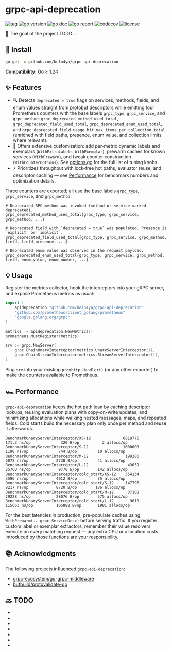 # grpc-api-deprecation

[![tag](https://img.shields.io/github/tag/belo4ya/grpc-api-deprecation.svg)](https://github.com/belo4ya/grpc-api-deprecation/releases)
![go version](https://img.shields.io/badge/-%E2%89%A51.24-%23027d9c?logo=go&logoColor=white&labelColor=%23555)
[![go doc](https://godoc.org/github.com/belo4ya/grpc-api-deprecation?status.svg)](https://pkg.go.dev/github.com/belo4ya/grpc-api-deprecation)
[![go report](https://goreportcard.com/badge/github.com/belo4ya/grpc-api-deprecation)](https://goreportcard.com/report/github.com/belo4ya/grpc-api-deprecation)
[![codecov](https://codecov.io/gh/belo4ya/grpc-api-deprecation/graph/badge.svg?token=BEHM2M7SPI)](https://codecov.io/gh/belo4ya/grpc-api-deprecation)
[![license](https://img.shields.io/github/license/belo4ya/grpc-api-deprecation)](./LICENSE)

🎯 The goal of the project TODO...

## 🚀 Install

```sh
go get -u github.com/belo4ya/grpc-api-deprecation
```

**Compatibility:** Go ≥ 1.24

## ✨ Features

- 🔍 Detects `deprecated = true` flags on services, methods, fields, and enum
  values straight from protobuf descriptors while emitting four Prometheus
  counters with the base labels `grpc_type`, `grpc_service`, and `grpc_method`:
  `grpc_deprecated_method_used_total`, `grpc_deprecated_field_used_total`,
  `grpc_deprecated_enum_used_total`, and
  `grpc_deprecated_field_usage_hit_max_items_per_collection_total` (enriched with
  field paths, presence, enum value, and collection limits where relevant).
- 🧰 Offers extensive customization: add per-metric dynamic labels and
  exemplars (`WithExtraLabels`, `WithExemplar`), prewarm caches for known
  services (`WithPrewarm`), and tweak counter construction (`WithCounterOptions`).
  See [options.go](./options.go) for the full list of tuning knobs.
- ⚡ Prioritizes throughput with lock-free hot paths, evaluator reuse, and
  descriptor caching — see [Performance](#-performance) for benchmark numbers and
  optimization details.

Three counters are exported; all use the base labels `grpc_type`, `grpc_service`, and `grpc_method`:

```text
# Deprecated RPC method was invoked (method or service marked deprecated).
grpc_deprecated_method_used_total{grpc_type, grpc_service, grpc_method, ...}

# Deprecated field with `deprecated = true` was populated. Presence is `explicit` or `implicit`.
grpc_deprecated_field_used_total{grpc_type, grpc_service, grpc_method, field, field_presence, ...}

# Deprecated enum value was observed in the request payload.   
grpc_deprecated_enum_used_total{grpc_type, grpc_service, grpc_method, field, enum_value, enum_number, ...}
```

## 💡 Usage

Register the metrics collector, hook the interceptors into your gRPC server, and
expose Prometheus metrics as usual:

```go
import (
    apideprecation "github.com/belo4ya/grpc-api-deprecation"
    "github.com/prometheus/client_golang/prometheus"
    "google.golang.org/grpc"
)

metrics := apideprecation.NewMetrics()
prometheus.MustRegister(metrics)

srv := grpc.NewServer(
    grpc.ChainUnaryInterceptor(metrics.UnaryServerInterceptor()),
    grpc.ChainStreamInterceptor(metrics.StreamServerInterceptor()),
)
```

Plug `srv` into your existing `promhttp.Handler()` (or any other exporter) to make the counters available to Prometheus.

## 🏎️ Performance

`grpc-api-deprecation` keeps the hot path lean by caching descriptor lookups,
reusing evaluation plans with copy-on-write updates, and minimizing allocations
while walking nested messages, maps, and repeated fields. Cold starts build the
necessary plan only once per method and reuse it afterwards.

```
BenchmarkUnaryServerInterceptor/XS-12              6819776             171.3 ns/op             320 B/op          2 allocs/op
BenchmarkUnaryServerInterceptor/S-12               1000000              1190 ns/op             744 B/op         10 allocs/op
BenchmarkUnaryServerInterceptor/M-12                199286              6072 ns/op            2738 B/op         41 allocs/op
BenchmarkUnaryServerInterceptor/L-12                 43059             25760 ns/op            9770 B/op        142 allocs/op
BenchmarkUnaryServerInterceptor/cold_start/XS-12    354134              3596 ns/op            4012 B/op         75 allocs/op
BenchmarkUnaryServerInterceptor/cold_start/S-12     147796              8217 ns/op            8720 B/op        186 allocs/op
BenchmarkUnaryServerInterceptor/cold_start/M-12      37108             29228 ns/op           28076 B/op        575 allocs/op
BenchmarkUnaryServerInterceptor/cold_start/L-12       9810            115663 ns/op          105888 B/op       1981 allocs/op
```

For the best latencies in production, pre-populate caches using
`WithPrewarm(...grpc.ServiceDesc)` before serving traffic. If you register custom
label or exemplar extractors, remember their value resolvers execute on every
matching request — any extra CPU or allocation costs introduced by those
functions are your responsibility.

## 📚 Acknowledgments

The following projects influenced `grpc-api-deprecation`:

- [grpc-ecosystem/go-grpc-middleware](https://github.com/grpc-ecosystem/go-grpc-middleware)
- [bufbuild/protovalidate-go](https://github.com/bufbuild/protovalidate-go)

## 🔜 TODO

-
-
-
-
-
-
-
